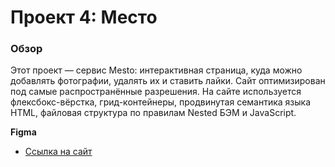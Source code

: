 # Проект 4: Место

### Обзор

Этот проект — сервис Mesto: интерактивная страница, куда можно добавлять фотографии, удалять их и ставить лайки.
Сайт оптимизирован под самые распространённые разрешения.
На сайте используется флексбокс-вёрстка, грид-контейнеры, продвинутая семантика языка HTML, файловая структура по правилам Nested БЭМ и JavaScript.

**Figma**

* [Ссылка на сайт]()

